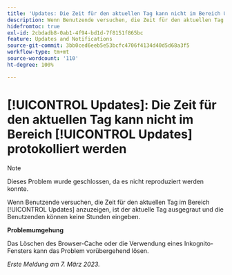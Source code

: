 ```yaml
---
title: 'Updates: Die Zeit für den aktuellen Tag kann nicht im Bereich Updates protokolliert werden'
description: Wenn Benutzende versuchen, die Zeit für den aktuellen Tag im Bereich Updates anzuzeigen, ist der aktuelle Tag ausgegraut und die Benutzenden können keine Stunden eingeben.
hidefromtoc: true
exl-id: 2cbdadb8-0ab1-4f94-bd1d-7f8151f865bc
feature: Updates and Notifications
source-git-commit: 3bb0ced6eeb5e53bcfc4706f4134d40d5d68a3f5
workflow-type: tm+mt
source-wordcount: '110'
ht-degree: 100%

---
```


# [!UICONTROL Updates]: Die Zeit für den aktuellen Tag kann nicht im Bereich [!UICONTROL Updates] protokolliert werden

>[!NOTE]
>
>Dieses Problem wurde geschlossen, da es nicht reproduziert werden konnte.

Wenn Benutzende versuchen, die Zeit für den aktuellen Tag im Bereich [!UICONTROL Updates] anzuzeigen, ist der aktuelle Tag ausgegraut und die Benutzenden können keine Stunden eingeben.

**Problemumgehung**

Das Löschen des Browser-Cache oder die Verwendung eines Inkognito-Fensters kann das Problem vorübergehend lösen.

_Erste Meldung am 7. März 2023._

